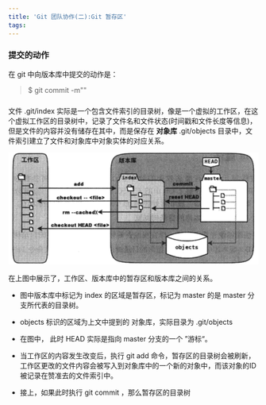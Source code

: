 ```yaml
---
title: 'Git 团队协作(二):Git 暂存区'
tags:
---
```



### 提交的动作


在 git 中向版本库中提交的动作是：
>$ git commit -m""



### 

文件 .git/index 实际是一个包含文件索引的目录树，像是一个虚拟的工作区，在这个虚拟工作区的目录树中，记录了文件名和文件状态(时间戳和文件长度等信息)，但是文件的内容并没有储存在其中，而是保存在 **对象库** .git/objects 目录中，文件索引建立了文件和对象库中对象实体的对应关系。

![](/../images/2019_09_29_01.png)

在上图中展示了，工作区、版本库中的暂存区和版本库之间的关系。

* 图中版本库中标记为 index 的区域是暂存区，标记为 master 的是 master 分支所代表的目录树。


* objects 标识的区域为上文中提到的 对象库，实际目录为 .git/objects
  
* 在图中， 此时 HEAD 实际是指向 master 分支的一个 ”游标“。
* 当工作区的内容发生改变后，执行 git add 命令，暂存区的目录树会被刷新，工作区更改的文件内容会被写入到对象库中的一个新的对象中，而该对象的ID 被记录在赞准去的文件索引中。
* 接上，如果此时执行 git commit ，那么暂存区的目录树